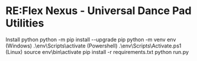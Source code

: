 # RE:Flex Nexus - Universal Dance Pad Utilities

Install python
python -m pip install --upgrade pip
python -m venv env
(Windows) .\env\Scripts\activate
(Powershell) .\env\Scripts\Activate.ps1
(Linux) source env\bin\activate
pip install -r requirements.txt
python run.py
